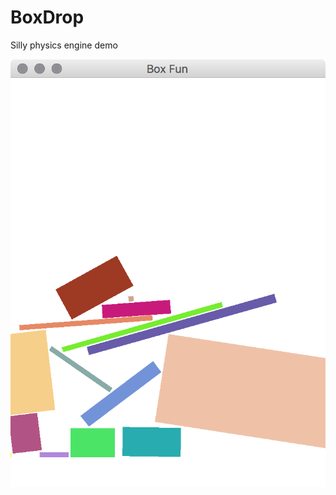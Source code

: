 # BoxDrop
Silly physics engine demo


![Alt text](https://github.com/guyburton/BoxDrop/blob/master/BoxDrop.png?raw=true "screenshot")

